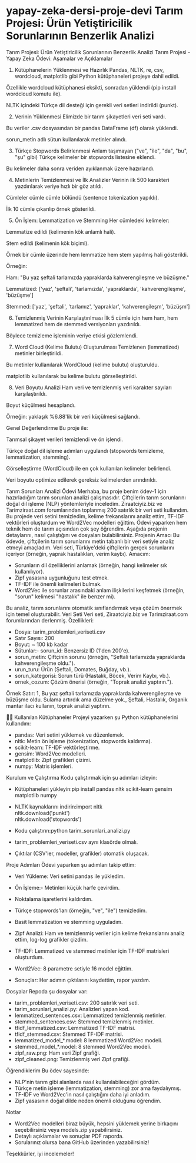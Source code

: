 # yapay-zeka-dersi-proje-devi Tarım Projesi: Ürün Yetiştiricilik Sorunlarının Benzerlik Analizi
 Tarım Projesi: Ürün Yetiştiricilik Sorunlarının Benzerlik Analizi
 Tarım Projesi - Yapay Zeka Ödevi: Aşamalar ve Açıklamalar
1. Kütüphanelerin Yüklenmesi ve Hazırlık
Pandas, NLTK, re, csv, wordcloud, matplotlib gibi Python kütüphaneleri projeye dahil edildi.

Özellikle wordcloud kütüphanesi eksikti, sonradan yüklendi (pip install wordcloud komutu ile).

NLTK içindeki Türkçe dil desteği için gerekli veri setleri indirildi (punkt).

2. Verinin Yüklenmesi
Elimizde bir tarım şikayetleri veri seti vardı.

Bu veriler .csv dosyasından bir pandas DataFrame (df) olarak yüklendi.

sorun_metin adlı sütun kullanılarak metinler alındı.

3. Türkçe Stopwords Belirlenmesi
Anlam taşımayan ("ve", "ile", "da", "bu", "şu" gibi) Türkçe kelimeler bir stopwords listesine eklendi.

Bu kelimeler daha sonra veriden ayıklanmak üzere hazırlandı.

4. Metinlerin Temizlenmesi ve İlk Analizler
Verinin ilk 500 karakteri yazdırılarak veriye hızlı bir göz atıldı.

Cümleler cümle cümle bölündü (sentence tokenization yapıldı).

İlk 10 cümle çıkarılıp örnek gösterildi.

5. Ön İşlem: Lemmatization ve Stemming
Her cümledeki kelimeler:

Lemmatize edildi (kelimenin kök anlamlı hali).

Stem edildi (kelimenin kök biçimi).

Örnek bir cümle üzerinde hem lemmatize hem stem yapılmış hali gösterildi.

Örneğin:

Ham: "Bu yaz şeftali tarlamızda yapraklarda kahverengileşme ve büzüşme."

Lemmatized: ['yaz', 'şeftali', 'tarlamızda', 'yapraklarda', 'kahverengileşme', 'büzüşme']

Stemmed: ['yaz', 'şeftali', 'tarlamız', 'yapraklar', 'kahverengileşm', 'büzüşm']

6. Temizlenmiş Verinin Karşılaştırılması
İlk 5 cümle için hem ham, hem lemmatized hem de stemmed versiyonları yazdırıldı.

Böylece temizleme işleminin veriye etkisi gözlemlendi.

7. Word Cloud (Kelime Bulutu) Oluşturulması
Temizlenen (lemmatized) metinler birleştirildi.

Bu metinler kullanılarak WordCloud (kelime bulutu) oluşturuldu.

matplotlib kullanılarak bu kelime bulutu görselleştirildi.

8. Veri Boyutu Analizi
Ham veri ve temizlenmiş veri karakter sayıları karşılaştırıldı.

Boyut küçülmesi hesaplandı.

Örneğin: yaklaşık %6.88'lik bir veri küçülmesi sağlandı.

 Genel Değerlendirme
Bu proje ile:

Tarımsal şikayet verileri temizlendi ve ön işlendi.

Türkçe doğal dil işleme adımları uygulandı (stopwords temizleme, lemmatization, stemming).

Görselleştirme (WordCloud) ile en çok kullanılan kelimeler belirlendi.

Veri boyutu optimize edilerek gereksiz kelimelerden arındırıldı.


Tarım Sorunları Analizi Ödevi
Merhaba, bu proje benim ödev-1 için hazırladığım tarım sorunları analizi çalışmasıdır. Çiftçilerin tarım sorunlarını doğal dil işleme (NLP) yöntemleriyle inceledim. Ziraatciyiz.biz ve Tarimziraat.com forumlarından toplanmış 200 satırlık bir veri seti kullandım. Bu projede veri setini temizledim, kelime frekanslarını analiz ettim, TF-IDF vektörleri oluşturdum ve Word2Vec modelleri eğittim. Ödevi yaparken hem teknik hem de tarım açısından çok şey öğrendim. Aşağıda projenin detaylarını, nasıl çalıştığını ve dosyaları bulabilirsiniz.
Projenin Amacı
Bu ödevde, çiftçilerin tarım sorunlarını metin tabanlı bir veri setiyle analiz etmeyi amaçladım. Veri seti, Türkiye'deki çiftçilerin gerçek sorunlarını içeriyor (örneğin, yaprak hastalıkları, verim kaybı). Amacım:
- Sorunların dil özelliklerini anlamak (örneğin, hangi kelimeler sık kullanılıyor).
- Zipf yasasına uygunluğunu test etmek.
- TF-IDF ile önemli kelimeleri bulmak.
- Word2Vec ile sorunlar arasındaki anlam ilişkilerini keşfetmek (örneğin, "sorun" kelimesi "hastalık" ile benzer mi).

Bu analiz, tarım sorunlarını otomatik sınıflandırmak veya çözüm önermek için temel oluşturabilir.
Veri Seti
Veri seti, Ziraatciyiz.biz ve Tarimziraat.com forumlarından derlenmiş. Özellikleri:
- Dosya: tarim_problemleri_veriseti.csv
- Satır Sayısı: 200
- Boyut: ~ 100 kb kadar
- Sütunlar:- sorun_id: Benzersiz ID (1'den 200'e).
- sorun_metin: Çiftçinin sorunu (örneğin, "Şeftali tarlamızda yapraklarda kahverengileşme oldu.").
- urun_turu: Ürün (Şeftali, Domates, Buğday, vb.).
- sorun_kategorisi: Sorun türü (Hastalık, Böcek, Verim Kaybı, vb.).
- ornek_cozum: Çözüm önerisi (örneğin, "Toprak analizi yaptırın.").


Örnek Satır:
1, Bu yaz şeftali tarlamızda yapraklarda kahverengileşme ve büzüşme oldu. Sulama artırdık ama düzelme yok., Şeftali, Hastalık, Organik mantar ilacı kullanın, toprak analizi yaptırın.


Kullanılan Kütüphaneler
Projeyi yazarken şu Python kütüphanelerini kullandım:
- pandas: Veri setini yüklemek ve düzenlemek.
- nltk: Metin ön işleme (tokenization, stopwords kaldırma).
- scikit-learn: TF-IDF vektörleştirme.
- gensim: Word2Vec modelleri.
- matplotlib: Zipf grafikleri çizimi.
- numpy: Matris işlemleri.

Kurulum ve Çalıştırma
Kodu çalıştırmak için şu adımları izleyin:
- Kütüphaneleri yükleyin:pip install pandas nltk scikit-learn gensim matplotlib numpy

- NLTK kaynaklarını indirin:import nltk  
nltk.download('punkt')  
nltk.download('stopwords')  
 

- Kodu çalıştırın:python tarim_sorunlari_analizi.py  


- tarim_problemleri_veriseti.csv aynı klasörde olmalı.
- Çıktılar (CSV'ler, modeller, grafikler) otomatik oluşacak.

Proje Adımları
Ödevi yaparken şu adımları takip ettim:
- Veri Yükleme: Veri setini pandas ile yükledim.
- Ön İşleme:- Metinleri küçük harfe çevirdim.
- Noktalama işaretlerini kaldırdım.
- Türkçe stopwords'ları (örneğin, "ve", "ile") temizledim.
- Basit lemmatization ve stemming uyguladım.

- Zipf Analizi: Ham ve temizlenmiş veriler için kelime frekanslarını analiz ettim, log-log grafikler çizdim.
- TF-IDF: Lemmatized ve stemmed metinler için TF-IDF matrisleri oluşturdum.
- Word2Vec: 8 parametre setiyle 16 model eğittim.
- Sonuçlar: Her adımın çıktılarını kaydettim, rapor yazdım.

Dosyalar
Repoda şu dosyalar var:
- tarim_problemleri_veriseti.csv: 200 satırlık veri seti.
- tarim_sorunlari_analizi.py: Analizleri yapan kod.
- lemmatized_sentences.csv: Lemmatized temizlenmiş metinler.
- stemmed_sentences.csv: Stemmed temizlenmiş metinler.
- tfidf_lemmatized.csv: Lemmatized TF-IDF matrisi.
- tfidf_stemmed.csv: Stemmed TF-IDF matrisi.
- lemmatized_model_*.model: 8 lemmatized Word2Vec modeli.
- stemmed_model_*.model: 8 stemmed Word2Vec modeli.
- zipf_raw.png: Ham veri Zipf grafiği.
- zipf_cleaned.png: Temizlenmiş veri Zipf grafiği.

Öğrendiklerim
Bu ödev sayesinde:
- NLP'nin tarım gibi alanlarda nasıl kullanılabileceğini gördüm.
- Türkçe metin işleme (lemmatization, stemming) zor ama faydalıymış.
- TF-IDF ve Word2Vec'in nasıl çalıştığını daha iyi anladım.
- Zipf yasasının doğal dilde neden önemli olduğunu öğrendim.

Notlar
- Word2Vec modelleri biraz büyük, hepsini yüklemek yerine birkaçını seçebilirsiniz veya models.zip yapabilirsiniz.
- Detaylı açıklamalar ve sonuçlar PDF raporda.
- Sorularınız olursa bana GitHub üzerinden yazabilirsiniz!

Teşekkürler, iyi incelemeler! 

  






